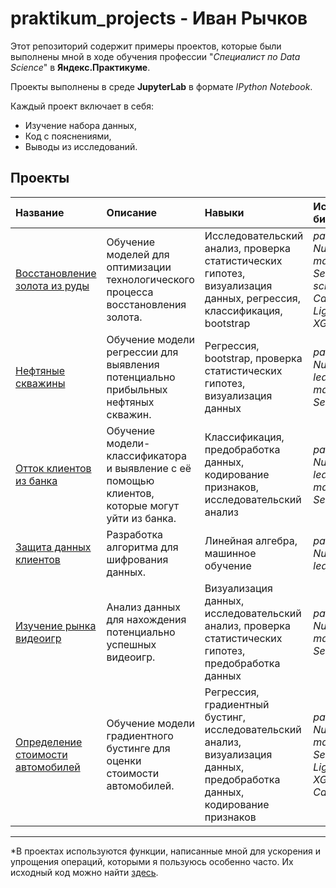# praktikum_projects - Иван Рычков
Этот репозиторий содержит примеры проектов, которые были выполнены мной в ходе обучения профессии "*Специалист по Data Science*" в **Яндекс.Практикуме**.

Проекты выполнены в среде **JupyterLab** в формате *IPython Notebook*.

Каждый проект включает в себя:
- Изучение набора данных,
- Код с пояснениями,
- Выводы из исследований.

## Проекты

|Название|Описание|Навыки|Используемые библиотеки| 
|:-------|:-------|:-----|:----------------------|
| [Восстановление золота из руды](https://github.com/IvanRychkov/praktikum_projects/tree/master/Восстановление%20золота) | Обучение моделей для оптимизации технологического процесса восстановления золота. | Исследовательский анализ, проверка статистических гипотез, визуализация данных, регрессия, классификация, bootstrap | *pandas, NumPy, matplotlib, Seaborn, SciPy, scikit-learn, CatBoost, LightGBM, XGBoost* |
|[Нефтяные скважины](https://github.com/IvanRychkov/praktikum_projects/tree/master/Нефтяные%20скважины)| Обучение модели регрессии для выявления потенциально прибыльных нефтяных скважин. | Регрессия, bootstrap, проверка статистических гипотез, визуализация данных | *pandas, NumPy, scikit-learn, matplotlib, Seaborn, SciPy* |
| [Отток клиентов из банка](https://github.com/IvanRychkov/praktikum_projects/tree/master/Отток%20клиентов%20из%20банка) | Обучение модели-классификатора и выявление с её помощью клиентов, которые могут уйти из банка. | Классификация, предобработка данных, кодирование признаков, исследовательский анализ | *pandas, NumPy, scikit-learn, matplotlib, Seaborn* |
| [Защита данных клиентов](https://github.com/IvanRychkov/praktikum_projects/tree/master/Защита%данных%клиентов) | Разработка алгоритма для шифрования данных. | Линейная алгебра, машинное обучение | *pandas, NumPy, scikit-learn* |
| [Изучение рынка видеоигр](https://github.com/IvanRychkov/praktikum_projects/tree/master/Анализ%20рынка%20видеоигр) | Анализ данных для нахождения потенциально успешных видеоигр. | Визуализация данных, исследовательский анализ, проверка статистических гипотез, предобработка данных | *pandas, NumPy, matplotlib, Seaborn, SciPy* |
| [Определение стоимости автомобилей](https://github.com/IvanRychkov/praktikum_projects/tree/master/Определение%20стоимости%20автомобилей) | Обучение модели градиентного бустинге для оценки стоимости автомобилей. | Регрессия, градиентный бустинг, исследовательский анализ, визуализация данных, предобработка данных, кодирование признаков | *pandas, NumPy, matplotlib, Seaborn, LightGBM, XGBoost, CatBoost* |

---
\*В проектах используются функции, написанные мной для ускорения и упрощения операций, которыми я пользуюсь особенно часто. Их исходный код можно найти [здесь](https://github.com/IvanRychkov/toads).
